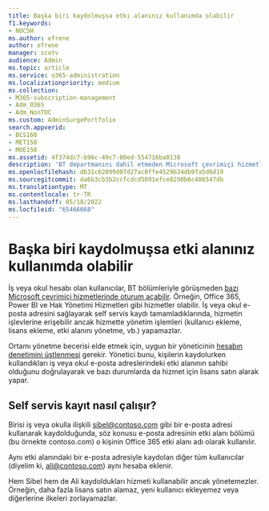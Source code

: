 ```yaml
---
title: Başka biri kaydolmuşsa etki alanınız kullanımda olabilir
f1.keywords:
- NOCSH
ms.author: efrene
author: efrene
manager: scotv
audience: Admin
ms.topic: article
ms.service: o365-administration
ms.localizationpriority: medium
ms.collection:
- M365-subscription-management
- Adm_O365
- Adm_NonTOC
ms.custom: AdminSurgePortfolio
search.appverid:
- BCS160
- MET150
- MOE150
ms.assetid: 4f374dc7-b96c-49c7-80ed-554716ba0138
description: 'BT departmanını dahil etmeden Microsoft çevrimiçi hizmetler kaydolmak için iş veya okul e-postasını kullanmayı öğrenin. '
ms.openlocfilehash: db31c62099d07d27ac0ffe4529b34db9fa5d6d19
ms.sourcegitcommit: da6b3cb3b2ccfcdcd5091efce8290b6c486547db
ms.translationtype: MT
ms.contentlocale: tr-TR
ms.lasthandoff: 05/18/2022
ms.locfileid: "65466668"
---
```

# <a name="your-domain-may-be-in-use-if-someone-else-signed-up-with-it"></a>Başka biri kaydolmuşsa etki alanınız kullanımda olabilir

İş veya okul hesabı olan kullanıcılar, BT bölümleriyle görüşmeden [bazı Microsoft çevrimiçi hizmetlerinde oturum açabilir](self-service-sign-up.md). Örneğin, Office 365, Power BI ve Hak Yönetimi Hizmetleri gibi hizmetler olabilir. İş veya okul e-posta adresini sağlayarak self servis kaydı tamamladıklarında, hizmetin işlevlerine erişebilir ancak hizmette yönetim işlemleri (kullanıcı ekleme, lisans ekleme, etki alanını yönetme, vb.) yapamazlar. 
  
Ortamı yönetme becerisi elde etmek için, uygun bir yöneticinin [hesabın denetimini üstlenmesi](become-the-admin.md) gerekir. Yönetici bunu, kişilerin kaydolurken kullandıkları iş veya okul e-posta adreslerindeki etki alanının sahibi olduğunu doğrulayarak ve bazı durumlarda da hizmet için lisans satın alarak yapar.
  
## <a name="how-does-the-self-service-signup-work"></a>Self servis kayıt nasıl çalışır?

 Birisi iş veya okulla ilişkili sibel@contoso.com gibi bir e-posta adresi kullanarak kaydolduğunda, söz konusu e-posta adresinin etki alanı bölümü (bu örnekte contoso.com) o kişinin Office 365 etki alanı adı olarak kullanılır. 
  
Aynı etki alanındaki bir e-posta adresiyle kaydolan diğer tüm kullanıcılar (diyelim ki, ali@contoso.com) aynı hesaba eklenir.
  
Hem Sibel hem de Ali kaydoldukları hizmeti kullanabilir ancak yönetemezler. Örneğin, daha fazla lisans satın alamaz, yeni kullanıcı ekleyemez veya diğerlerine ilkeleri zorlayamazlar.
  

